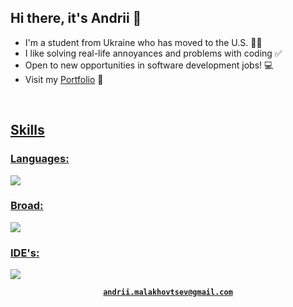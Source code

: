 <h2>Hi there, it's Andrii 👋</h2>

- I'm a student from Ukraine who has moved to the U.S. 👨‍🎓
- I like solving real-life annoyances and problems with coding ✅
- Open to new opportunities in software development jobs! 💻
- Visit my <a href="https://malandrii.github.io/portfolio-website/">Portfolio</a> 💼
<br>
<p align="left">
  <a href="https://skillicons.dev">
    <h2>Skills</h2>
    <h3>Languages:</h3>
    <img src="https://skillicons.dev/icons?i=dotnet,cs,cpp,java,python,html,css"/>
    <h3>Broad:</h3>
    <img src="https://skillicons.dev/icons?i=git,linux,windows,apple"/>
    <h3>IDE's:</h3>
    <img src="https://skillicons.dev/icons?i=visualstudio,vscode,rider,idea"/>
  </a>
</p>

<p align="center">
  <strong>
    <a href="mailto:andrii.malakhovtsev@gmail.com">
      <code>andrii.malakhovtsev@gmail.com</code>
    </a>
  </strong>
</p>

